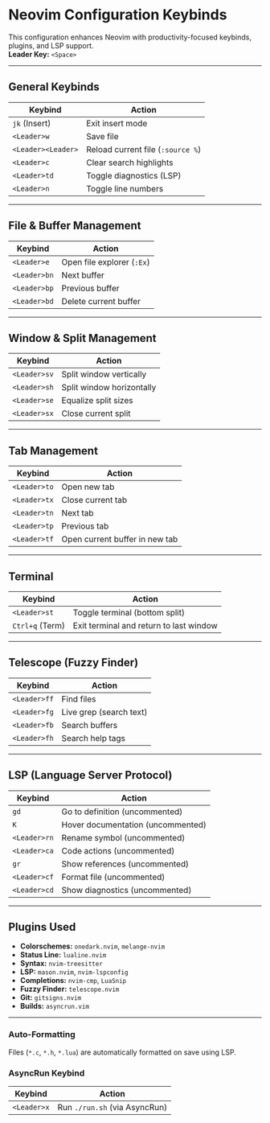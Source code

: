 # Neovim Configuration Keybinds

This configuration enhances Neovim with productivity-focused keybinds, plugins, and LSP support.  
**Leader Key:** `<Space>`

---

## General Keybinds

| Keybind          | Action                                  |
|------------------|-----------------------------------------|
| `jk` (Insert)    | Exit insert mode                        |
| `<Leader>w`      | Save file                               |
| `<Leader><Leader>` | Reload current file (`:source %`)      |
| `<Leader>c`      | Clear search highlights                 |
| `<Leader>td`     | Toggle diagnostics (LSP)                |
| `<Leader>n`      | Toggle line numbers                     |

---

## File & Buffer Management

| Keybind          | Action                                  |
|------------------|-----------------------------------------|
| `<Leader>e`      | Open file explorer (`:Ex`)              |
| `<Leader>bn`     | Next buffer                             |
| `<Leader>bp`     | Previous buffer                         |
| `<Leader>bd`     | Delete current buffer                   |

---

## Window & Split Management

| Keybind          | Action                                  |
|------------------|-----------------------------------------|
| `<Leader>sv`     | Split window vertically                 |
| `<Leader>sh`     | Split window horizontally               |
| `<Leader>se`     | Equalize split sizes                    |
| `<Leader>sx`     | Close current split                     |

---

## Tab Management

| Keybind          | Action                                  |
|------------------|-----------------------------------------|
| `<Leader>to`     | Open new tab                            |
| `<Leader>tx`     | Close current tab                       |
| `<Leader>tn`     | Next tab                                |
| `<Leader>tp`     | Previous tab                            |
| `<Leader>tf`     | Open current buffer in new tab          |

---

## Terminal

| Keybind          | Action                                  |
|------------------|-----------------------------------------|
| `<Leader>st`     | Toggle terminal (bottom split)          |
| `Ctrl+q` (Term)  | Exit terminal and return to last window |

---

## Telescope (Fuzzy Finder)

| Keybind          | Action                                  |
|------------------|-----------------------------------------|
| `<Leader>ff`     | Find files                              |
| `<Leader>fg`     | Live grep (search text)                 |
| `<Leader>fb`     | Search buffers                          |
| `<Leader>fh`     | Search help tags                        |

---

## LSP (Language Server Protocol)

| Keybind          | Action                                  |
|------------------|-----------------------------------------|
| `gd`            | Go to definition (uncommented)          |
| `K`             | Hover documentation (uncommented)       |
| `<Leader>rn`    | Rename symbol (uncommented)             |
| `<Leader>ca`    | Code actions (uncommented)              |
| `gr`            | Show references (uncommented)           |
| `<Leader>cf`    | Format file (uncommented)               |
| `<Leader>cd`    | Show diagnostics (uncommented)          |

---

## Plugins Used
- **Colorschemes:** `onedark.nvim`, `melange-nvim`  
- **Status Line:** `lualine.nvim`  
- **Syntax:** `nvim-treesitter`  
- **LSP:** `mason.nvim`, `nvim-lspconfig`  
- **Completions:** `nvim-cmp`, `LuaSnip`  
- **Fuzzy Finder:** `telescope.nvim`  
- **Git:** `gitsigns.nvim`  
- **Builds:** `asyncrun.vim`  

---

### Auto-Formatting
Files (`*.c`, `*.h`, `*.lua`) are automatically formatted on save using LSP.

### AsyncRun Keybind
| Keybind          | Action                                  |
|------------------|-----------------------------------------|
| `<Leader>x`      | Run `./run.sh` (via AsyncRun)           |
